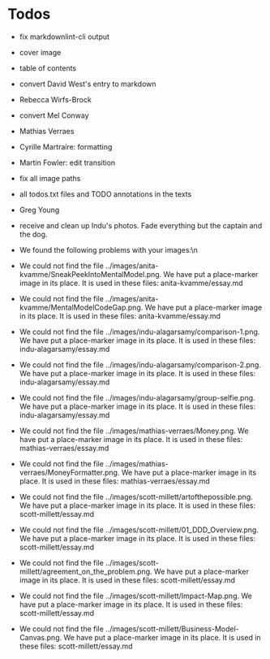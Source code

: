 # Todos

- fix markdownlint-cli output
- cover image
- table of contents
- convert David West's entry to markdown
- Rebecca Wirfs-Brock
- convert Mel Conway
- Mathias Verraes
- Cyrille Martraire: formatting
- Martin Fowler: edit transition
- fix all image paths
- all todos.txt files and TODO annotations in the texts
- Greg Young
- receive and clean up Indu's photos. Fade everything but the captain and the dog.

- We found the following problems with your images:\n

- We could not find the file ../images/anita-kvamme/SneakPeekIntoMentalModel.png. We have put a place-marker image in its place. It is used in these files: anita-kvamme/essay.md

- We could not find the file ../images/anita-kvamme/MentalModelCodeGap.png. We have put a place-marker image in its place. It is used in these files: anita-kvamme/essay.md

- We could not find the file ../images/indu-alagarsamy/comparison-1.png. We have put a place-marker image in its place. It is used in these files: indu-alagarsamy/essay.md

- We could not find the file ../images/indu-alagarsamy/comparison-2.png. We have put a place-marker image in its place. It is used in these files: indu-alagarsamy/essay.md

- We could not find the file ../images/indu-alagarsamy/group-selfie.png. We have put a place-marker image in its place. It is used in these files: indu-alagarsamy/essay.md

- We could not find the file ../images/mathias-verraes/Money.png. We have put a place-marker image in its place. It is used in these files: mathias-verraes/essay.md

- We could not find the file ../images/mathias-verraes/MoneyFormatter.png. We have put a place-marker image in its place. It is used in these files: mathias-verraes/essay.md

- We could not find the file ../images/scott-millett/artofthepossible.png. We have put a place-marker image in its place. It is used in these files: scott-millett/essay.md

- We could not find the file ../images/scott-millett/01_DDD_Overview.png. We have put a place-marker image in its place. It is used in these files: scott-millett/essay.md

- We could not find the file ../images/scott-millett/agreement_on_the_problem.png. We have put a place-marker image in its place. It is used in these files: scott-millett/essay.md

- We could not find the file ../images/scott-millett/Impact-Map.png. We have put a place-marker image in its place. It is used in these files: scott-millett/essay.md

- We could not find the file ../images/scott-millett/Business-Model-Canvas.png. We have put a place-marker image in its place. It is used in these files: scott-millett/essay.md

